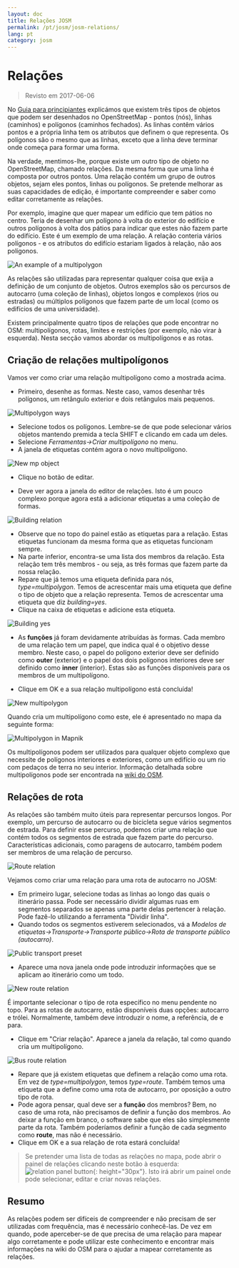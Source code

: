 ```yaml
---
layout: doc
title: Relações JOSM
permalink: /pt/josm/josm-relations/
lang: pt
category: josm
---
```


Relações
==========

> Revisto em 2017-06-06  

No [Guia para principiantes](/pt/beginner) explicámos que existem três tipos de objetos que podem ser desenhados no OpenStreetMap - pontos (nós), linhas (caminhos) e polígonos (caminhos fechados). As linhas contêm vários pontos e a própria linha tem os atributos que definem o que representa. Os polígonos são o mesmo que as linhas, exceto que a linha deve terminar onde começa para formar uma forma.  

Na verdade, mentimos-lhe, porque existe um outro tipo de objeto no OpenStreetMap, chamado relações. Da mesma forma que uma linha é composta por outros pontos.
Uma relação contém um grupo de outros objetos, sejam eles pontos, linhas ou polígonos. Se pretende melhorar as suas capacidades de edição, é importante compreender e saber como editar corretamente as relações.  

Por exemplo, imagine que quer mapear um edifício que tem pátios no centro. Teria de desenhar um polígono à volta do exterior do edifício e outros polígonos à volta dos pátios para indicar que estes não fazem parte do edifício. Este é um exemplo de uma relação. A relação conteria vários polígonos - e os atributos do edifício estariam ligados à relação, não aos polígonos.  

![An example of a multipolygon][]

As relações são utilizadas para representar qualquer coisa que exija a definição de um conjunto de objetos. Outros exemplos são os percursos de autocarro (uma coleção de linhas), objetos longos e complexos (rios ou estradas) ou múltiplos polígonos que fazem parte de um local (como os edifícios de uma universidade).  

Existem principalmente quatro tipos de relações que pode encontrar no OSM: multipolígonos, rotas, limites e restrições (por exemplo, não virar à esquerda). Nesta secção vamos abordar os multipolígonos e as rotas.  

Criação de relações multipolígonos
-------------------------------

Vamos ver como criar uma relação multipolígono como a mostrada acima.  

- Primeiro, desenhe as formas. Neste caso, vamos desenhar três polígonos, um retângulo exterior e dois retângulos mais pequenos.

![Multipolygon ways][]

- Selecione todos os polígonos. Lembre-se de que pode selecionar vários objetos mantendo premida a tecla SHIFT e clicando em cada um deles.  
- Selecione *Ferramentas->Criar multipolígono* no menu.  
- A janela de etiquetas contém agora o novo multipolígono.

![New mp object][]

- Clique no botão de editar.  

- Deve ver agora a janela do editor de relações. Isto é um pouco complexo porque agora está a adicionar etiquetas a uma coleção de formas.  

![Building relation][]

- Observe que no topo do painel estão as etiquetas para a relação. Estas etiquetas funcionam da mesma forma que as etiquetas funcionam sempre.  
- Na parte inferior, encontra-se uma lista dos membros da relação. Esta relação tem três membros - ou seja, as três formas que fazem parte da nossa relação.  
- Repare que já temos uma etiqueta definida para nós, *type=multipolygon*. Temos de acrescentar mais uma etiqueta que define o tipo de objeto que a relação representa. Temos de acrescentar uma etiqueta que diz *building=yes*.  
- Clique na caixa de etiquetas e adicione esta etiqueta.  

![Building yes][]

- As **funções** já foram devidamente atribuídas às formas. Cada membro de uma relação tem um papel, que indica qual é o objetivo desse membro. Neste caso, o papel do polígono exterior deve ser definido como **outer** (exterior) e o papel dos dois polígonos interiores deve ser definido como **inner** (interior). Estas são as funções disponíveis para os membros de um multipolígono.  

- Clique em OK e a sua relação multipolígono está concluída!  

![New multipolygon][]

Quando cria um multipolígono como este, ele é apresentado no mapa da seguinte forma:  

![Multipolygon in Mapnik][]

Os multipolígonos podem ser utilizados para qualquer objeto complexo que necessite de polígonos interiores e exteriores, como um edifício ou um rio com pedaços de terra no seu interior. Informação detalhada sobre multipolígonos pode ser encontrada na [wiki do OSM](http://wiki.openstreetmap.org/wiki/Relation:multipolygon).  

Relações de rota
----------------

As relações são também muito úteis para representar percursos longos. Por exemplo, um percurso de autocarro ou de bicicleta segue vários segmentos de estrada. Para definir esse percurso, podemos criar uma relação que contém todos os segmentos de estrada que fazem parte do percurso. Características adicionais, como paragens de autocarro, também podem ser membros de uma relação de percurso.  

![Route relation][]

Vejamos como criar uma relação para uma rota de autocarro no JOSM:  

- Em primeiro lugar, selecione todas as linhas ao longo das quais o itinerário passa. Pode ser necessário dividir algumas ruas em segmentos separados se apenas uma parte delas pertencer à relação. Pode fazê-lo utilizando a ferramenta "Dividir linha".  
- Quando todos os segmentos estiverem selecionados, vá a *Modelos de etiquetas->Transporte->Transporte público->Rota de transporte público (autocarro)*.  

![Public transport preset][]

- Aparece uma nova janela onde pode introduzir informações que se aplicam ao itinerário como um todo.

![New route relation][]

É importante selecionar o tipo de rota específico no menu pendente no topo. Para as rotas de autocarro, estão disponíveis duas opções: autocarro e trólei. Normalmente, também deve introduzir o nome, a referência, de e para.

- Clique em "Criar relação". Aparece a janela da relação, tal como quando cria um multipolígono.  

![Bus route relation][]

- Repare que já existem etiquetas que definem a relação como uma rota. Em vez de *type=multipolygon*, temos *type=route*. Também temos uma etiqueta que a define como uma rota de autocarro, por oposição a outro tipo de rota.  
- Pode agora pensar, qual deve ser a **função** dos membros? Bem, no caso de uma rota, não precisamos de definir a função dos membros. Ao deixar a função em branco, o software sabe que eles são simplesmente parte da rota. Também poderíamos definir a função de cada segmento como **route**, mas não é necessário.  
- Clique em OK e a sua relação de rota estará concluída!  

> Se pretender uma lista de todas as relações no mapa, pode abrir o painel de relações clicando neste botão à esquerda: ![relation panel button][]{: height="30px"}. Isto irá abrir um painel onde pode selecionar, editar e criar novas relações.  

Resumo
-------

As relações podem ser difíceis de compreender e não precisam de ser utilizadas com frequência, mas é necessário conhecê-las. De vez em quando, pode aperceber-se de que precisa de uma relação para mapear algo corretamente e pode utilizar este conhecimento e encontrar mais informações na wiki do OSM para o ajudar a mapear corretamente as relações.


[Multipolygon ways]: /images/josm/multipolygon-ways.png
[Building relation]: /images/josm/building-relation.png
[New relation]: /images/josm/new-relation.png
[Building yes]: /images/josm/building-yes.png
[Outer or inner role]: /images/josm/outer-inner.png
[New multipolygon]: /images/josm/new-multipolygon.png
[New mp object]: /images/josm/new-mp.png
[Multipolygon in mapnik]: /images/josm/multipolygon-mapnik.png
[An example of a multipolygon]: /images/josm/multipolygon-demo.png
[New route relation]: /images/josm/new-route-relation.png
[Route relation]: /images/josm/route-relation.png
[Public transport preset]: /images/josm/public-transport-preset.png
[Bus route relation]: /images/josm/bus-route-relation.png
[relation panel button]: /images/josm/relation-panel-button.png